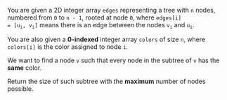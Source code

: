 You are given a 2D integer array `edges` representing a tree with `n` nodes, numbered from `0` to `n - 1`, rooted at node `0`, where <code>edges[i] = [u<sub>i</sub>, v<sub>i</sub>]</code> means there is an edge between the nodes <code>v<sub>i</sub></code> and <code>u<sub>i</sub></code>.

You are also given a **0-indexed** integer array `colors` of size `n`, where `colors[i]` is the color assigned to node `i`.

We want to find a node `v` such that every node in the subtree of `v` has the **same** color.

Return the size of such subtree with the **maximum** number of nodes possible.